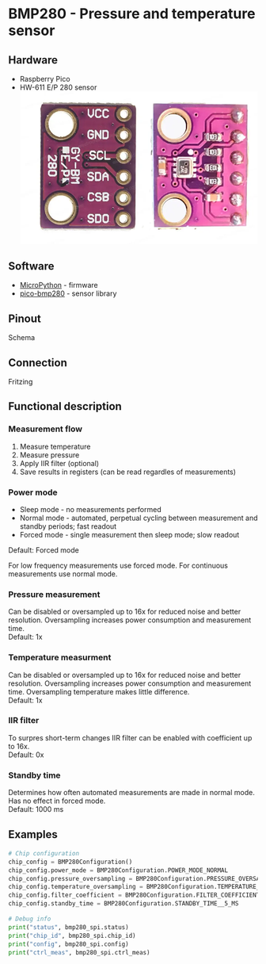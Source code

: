 # BMP280 - Pressure and temperature sensor

## Hardware
- Raspberry Pico
- HW-611 E/P 280 sensor ![BMP280 Pinout](img/bmp280-pinout.webp)

## Software
- [MicroPython](https://micropython.org/download/RPI_PICO/) - firmware
- [pico-bmp280](https://github.com/flrrth/pico-bmp280) - sensor library

## Pinout
Schema

## Connection
Fritzing

## Functional description
### Measurement flow
1. Measure temperature
2. Measure pressure
3. Apply IIR filter (optional)
4. Save results in registers (can be read regardles of measurements)

### Power mode
- Sleep mode - no measurements performed
- Normal mode - automated, perpetual cycling between measurement and standby periods; fast readout
- Forced mode - single measurement then sleep mode; slow readout

Default: Forced mode

For low frequency measurements use forced mode.
For continuous measurements use normal mode.

### Pressure measurement
Can be disabled or oversampled up to 16x for reduced noise and better resolution.
Oversampling increases power consumption and measurement time.  
Default: 1x

### Temperature measurment
Can be disabled or oversampled up to 16x for reduced noise and better resolution.
Oversampling increases power consumption and measurement time.
Oversampling temperature makes little difference.  
Default: 1x

### IIR filter
To surpres short-term changes IIR filter can be enabled with coefficient up to 16x.  
Default: 0x

### Standby time
Determines how often automated measurements are made in normal mode. Has no effect in forced mode.  
Default: 1000 ms

## Examples

```py
# Chip configuration
chip_config = BMP280Configuration()
chip_config.power_mode = BMP280Configuration.POWER_MODE_NORMAL
chip_config.pressure_oversampling = BMP280Configuration.PRESSURE_OVERSAMPLING_16X
chip_config.temperature_oversampling = BMP280Configuration.TEMPERATURE_OVERSAMPLING_2X
chip_config.filter_coefficient = BMP280Configuration.FILTER_COEFFICIENT_OFF
chip_config.standby_time = BMP280Configuration.STANDBY_TIME__5_MS
```

```py
# Debug info
print("status", bmp280_spi.status)
print("chip_id", bmp280_spi.chip_id)
print("config", bmp280_spi.config)
print("ctrl_meas", bmp280_spi.ctrl_meas)
```
